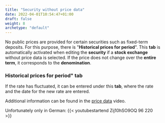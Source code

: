 ```yaml
---
title: "Security without price data"
date: 2022-04-01T10:54:47+01:00
draft: false
weight: 8
archetype: "default"
---
```

No public prices are provided for certain securities such as fixed-term deposits. For this purpose, there is "**Historical prices for period**". This **tab** is automatically activated when editing the **security** if a **stock exchange** without price data is selected. If the price does not change over the **entire term**, it corresponds to the **denomination**.

### Historical prices for period" tab
If the rate has fluctuated, it can be entered under this **tab**, where the rate and the date for the new rate are entered.

Additional information can be found in the [price data](../../../) video.

Unfortunately only in German:
{{< youtubestartend Zij10hSO9OQ 96 220 >}}
